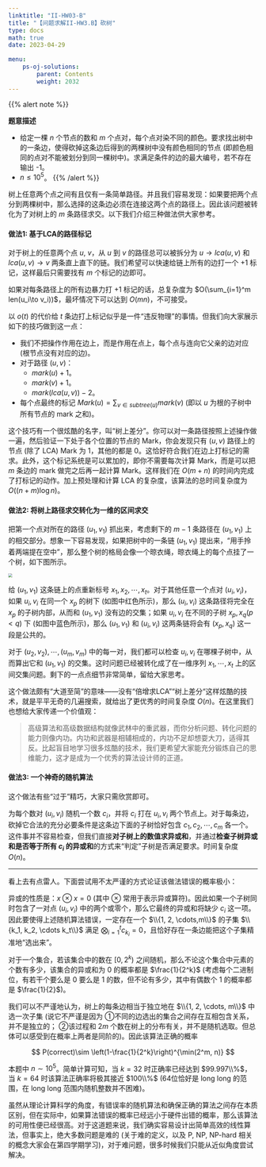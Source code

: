 ```yaml
---
linktitle: "II-HW03-B"
title: "【问题求解II-HW3.B】砍树"
type: docs
math: true
date: 2023-04-29

menu:
    ps-oj-solutions:
        parent: Contents
        weight: 2032
---
```


{{% alert note %}}

**题意描述**

* 给定一棵 $n$ 个节点的数和 $m$ 个点对，每个点对染不同的颜色。要求找出树中的一条边，使得砍掉这条边后得到的两棵树中没有颜色相同的节点 (即颜色相同的点对不能被划分到同一棵树中)。求满足条件的边的最大编号，若不存在输出 -1。
* $n\leq 10^5$。
{{% /alert %}}

树上任意两个点之间有且仅有一条简单路径。并且我们容易发现：如果要把两个点分到两棵树中，那么选择的这条边必须在连接这两个点的路径上。因此该问题被转化为了对树上的 $m$ 条路径求交。以下我们介绍三种做法供大家参考。

#### **做法1: 基于LCA的路径标记**

对于树上的任意两个点 $u$, $v$，从 $u$ 到 $v$ 的路径总可以被拆分为 $u\to lca(u, v)$ 和 $lca(u,v)\to v$ 两条直上直下的链。我们希望可以快速给链上所有的边打一个 +1 标记，这样最后只需要找有 $m$ 个标记的边即可。

如果对每条路径上的所有边暴力打 +1 标记的话，总复杂度为 $O(\sum_{i=1}^m len(u_i\to v_i))$，最坏情况下可以达到 $O(mn)$，不可接受。

以 $o(t)$ 的代价给 $t$ 条边打上标记似乎是一件“违反物理”的事情。但我们向大家展示如下的技巧做到这一点：
* 我们不把操作作用在边上，而是作用在点上，每个点与连向它父亲的边对应 (根节点没有对应的边)。
* 对于路径 $(u, v)$：
  * $mark(u) + 1$。
  * $mark(v) + 1$。
  * $mark(lca(u, v)) - 2$。
* 每个点最终的标记 $Mark(u) = \sum_{v\in subtree(u)} mark(v)$ (即以 $u$ 为根的子树中所有节点的 mark 之和)。

这个技巧有一个很炫酷的名字，叫“树上差分”。你可以对一条路径按照上述操作做一遍，然后验证一下处于各个位置的节点的 Mark，你会发现只有 $(u, v)$ 路径上的节点 (除了 LCA) Mark 为 1，其他的都是 0。这恰好符合我们在边上打标记的需求。此外，这个标记系统是可以累加的，即你不需要每次计算 Mark，而是可以把 $m$ 条边的 mark 做完之后再一起计算 Mark。这样我们在 $O(m+n)$ 的时间内完成了打标记的动作。加上预处理和计算 LCA 的复杂度，该算法的总时间复杂度为 $O((n+m)\log n)$。

#### **做法2: 将树上路径求交转化为一维的区间求交**

把第一个点对所在的路径 $(u_1, v_1)$ 抓出来，考虑剩下的 $m-1$ 条路径在 $(u_1, v_1)$ 上的相交部分。想象一下容易发现，如果把树中的一条链 $(u_1, v_1)$ 提出来，“用手拎着两端提在空中”，那么整个树的格局会像一个晾衣绳，晾衣绳上的每个点挂了一个树，如下图所示。

<img src="/img/ps-sol-2032-link.png" style="zoom: 50%;" />

给 $(u_1, v_1)$ 这条链上的点重新标号 $x_1, x_2,\cdots, x_t$。对于其他任意一个点对 $(u_i, v_i)$，如果 $u_i, v_i$ 在同一个 $x_p$ 的树下 (如图中红色所示)，那么 $(u_i, v_i)$ 这条路径将完全在 $x_p$ 的子树内部，从而和 $(u_1, v_1)$ 没有边的交集；如果 $u_i, v_i$ 在不同的子树 $x_p, x_q (p<q)$ 下 (如图中蓝色所示)，那么 $(u_1, v_1)$ 和 $(u_i, v_i)$ 这两条链将会有 $(x_p, x_q)$ 这一段是公共的。

对于 $(u_2, v_2), \cdots, (u_m, v_m)$ 中的每一对，我们都可以检查 $u_i, v_i$ 在哪棵子树中，从而算出它和 $(u_1, v_1)$ 的交集。这时问题已经被转化成了在一维序列 $x_1, \cdots, x_t$ 上的区间交集问题。剩下的一点点细节非常简单，留给大家思考。

这个做法颇有“大道至简”的意味——没有“倍增求LCA”“树上差分“这样炫酷的技术，就是平平无奇的几遍搜索，就给出了更优秀的时间复杂度 $O(n)$。在这里我们也想给大家传递一个价值观：

> 高级算法和高级数据结构就像武林中的重武器，而你分析问题、转化问题的能力则像内功。内功和武器是相辅相成的，内功不足却想耍大刀，适得其反。比起盲目地学习很多炫酷的技术，我们更希望大家能充分锻炼自己的思维能力，这才是成为一个优秀的算法设计师的正道。

#### **做法3: 一个神奇的随机算法**

这个做法有些“过于”精巧，大家只需欣赏即可。

为每个数对 $(u_i, v_i)$ 随机一个数 $c_i$，并将 $c_i$ 打在 $u_i, v_i$ 两个节点上。对于每条边，砍掉它合法的充分必要条件是这条边下面的子树恰好包含 $c_1, c_2, \cdots, c_m$ 各一个。这件事并不容易检查，但我们直接**对子树上的数值求异或和**，并通过**检查子树异或和是否等于所有 $c_i$ 的异或和**的方式来“判定”子树是否满足要求。时间复杂度 $O(n)$。

---

看上去有点雷人。下面尝试用不太严谨的方式论证该做法错误的概率极小：

异或的性质是：$x\otimes x = 0$ (其中 $\otimes$ 常用于表示异或算符)。因此如果一个子树同时包含了一对点 $(u_i, v_i)$ 中的两个或零个，那么它最终的异或和将缺少 $c_i$ 这一项。因此要使得上述随机算法错误，一定存在一个 $\\{1, 2, \cdots,m\\}$ 的子集 $\\{k_1, k_2, \cdots k_t\\}$ 满足 $\bigotimes_{i=1}^t c_{k_i} = 0$，且恰好存在一条边能把这个子集精准地“选出来”。

对于一个集合，若该集合中的数在 $[0, 2^k)$ 之间随机，那么不论这个集合中元素的个数有多少，该集合的异或和为 0 的概率都是 $\frac{1}{2^k}$ (考虑每个二进制位，有若干个要么是 0 要么是 1 的数，但不论有多少，其中有偶数个 1 的概率都是 $\frac{1}{2}$)。

我们可以不严谨地认为，树上的每条边相当于独立地在 $\\{1, 2, \cdots, m\\}$ 中选一次子集 (说它不严谨是因为 ①不同的边选出的集合之间存在互相包含关系，并不是独立的； ②该过程和 $2m$ 个数在树上的分布有关，并不是随机选取。但总体可以感受到在概率上两者是同阶的)。因此该算法正确的概率

$$
P(correct)\sim \left(1-\frac{1}{2^k}\right)^{\min(2^m, n)}
$$

本题中 $n\sim 10^5$。简单计算可知，当 $k=32$ 时正确率已经达到 $99.997\\%$，当 $k=64$ 时该算法正确率将极其接近 $100\\%$ (64位恰好是 long long 的范围，在 long long 范围内随机整数并不困难)。

虽然从理论计算科学的角度，有错误率的随机算法和确保正确的算法之间存在本质区别，但在实际中，如果算法错误的概率已经远小于硬件出错的概率，那么该算法的可用性便已经很高。对于这道题来说，我们确实容易设计出简单高效的线性算法，但事实上，绝大多数问题是难的 (关于难的定义，以及 P, NP, NP-hard 相关的概念大家会在第四学期学习)，对于难问题，很多时候我们只能从近似角度尝试解决。